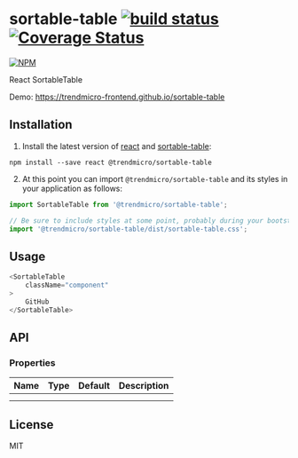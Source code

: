 # sortable-table [![build status](https://travis-ci.org/trendmicro-frontend/sortable-table.svg?branch=master)](https://travis-ci.org/trendmicro-frontend/sortable-table) [![Coverage Status](https://coveralls.io/repos/github/trendmicro-frontend/sortable-table/badge.svg?branch=master)](https://coveralls.io/github/trendmicro-frontend/sortable-table?branch=master)

[![NPM](https://nodei.co/npm/@trendmicro/sortable-table.png?downloads=true&stars=true)](https://nodei.co/npm/@trendmicro/sortable-table/)

React SortableTable

Demo: https://trendmicro-frontend.github.io/sortable-table

## Installation

1. Install the latest version of [react](https://github.com/facebook/react) and [sortable-table](https://github.com/trendmicro-frontend/sortable-table):

  ```
  npm install --save react @trendmicro/sortable-table
  ```

2. At this point you can import `@trendmicro/sortable-table` and its styles in your application as follows:

  ```js
  import SortableTable from '@trendmicro/sortable-table';

  // Be sure to include styles at some point, probably during your bootstraping
  import '@trendmicro/sortable-table/dist/sortable-table.css';
  ```

## Usage

```js
<SortableTable
    className="component"
>
    GitHub
</SortableTable>
```


## API

### Properties

<table>
  <thead>
    <tr>
      <th align="left">Name</th>
      <th align="left">Type</th>
      <th align="left">Default</th>
      <th align="left">Description</th>
    </tr>
  </thead>
  <tbody>
    <tr>
      <td></td>
      <td></td>
      <td></td>
      <td></td>
    </tr>
    <tr>
      <td></td>
      <td></td>
      <td></td>
      <td></td>
    </tr>
  </tbody>
</table>

## License

MIT
